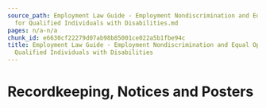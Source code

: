 ```yaml
---
source_path: Employment Law Guide - Employment Nondiscrimination and Equal Opportunity
  for Qualified Individuals with Disabilities.md
pages: n/a-n/a
chunk_id: e6630cf22279d07ab98b85001ce022a5b1fbe94c
title: Employment Law Guide - Employment Nondiscrimination and Equal Opportunity for
  Qualified Individuals with Disabilities
---
```

# Recordkeeping, Notices and Posters
